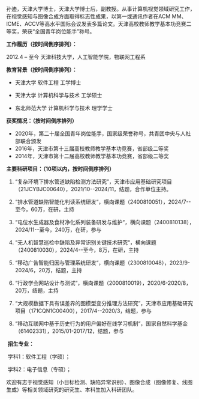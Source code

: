 ​        孙迪，天津大学博士，天津大学博士后，副教授。从事计算机视觉领域研究工作，在视觉感知与图像合成方面取得标志性成果，以第一或通讯作者在ACM MM、ICME、ACCV等高水平国际会议发表多篇论文。天津高校教师教学基本功竞赛二等奖，荣获“全国青年岗位能手”称号。

**工作履历（按时间倒序排列）：**

2012.4 – 至今 天津科技大学，人工智能学院，物联网工程系

**教育背景（按时间倒序排列）：**

- 天津大学  软件工程  工学博士

- 天津大学  计算机科学与技术  工学硕士

- 东北师范大学  计算机科学与技术  理学学士


**获奖情况：（按时间倒序排列）**

- 2020年，第二十届全国青年岗位能手，国家级荣誉称号，共青团中央与人社部联合颁发      
- 2016年，天津市第十三届高校教师教学基本功竞赛，省部级二等奖
- 2014年，天津市第十二届高校教师教学基本功竞赛，省部级二等奖

**主要科研项目：（10项以内，按时间倒序排列）**

1. “复杂环境下排水管道缺陷检测方法研究”，天津市应用基础研究项目（21JCYBJC00640），2021/10--2024/11，结题，合作单位主持。

2. “排水管道缺陷智能化判读系统研发“，横向课题（2400810051），2024/7--至今，60万，在研，主持

3.  “电位水生成器及食材净化系列装备研发与维护“，横向课题（2400810138），2024/11--至今，240万，在研，参与

4.  “无人机智慧巡检中缺陷及异常识别关键技术研究“，横向课题（2400810030），2024/4--至今，8万，在研，主持

5.  “移动广告智能归因与管理系统研发“，横向课题（2300810048），2023/9-2024/6，20万，结题，主持

6.  “行政学会网站设计与测试“，横向课题（2000810019），2020/6-2020/8，20万，结题，主持

7.   “大规模数据下具有误差界的图模型变分推理方法研究”，天津市应用基础研究项目（171CQN1C00400），2017/4--2020/3，结题，参与

8.  “移动互联网中基于历史行为的用户偏好在线学习机制“，国家自然科学基金（61402331），2015/01-2017/12，结题，参与


​        **招生专业：**

​        学科1：软件工程（学硕）；

​        学科2：电子信息（专硕）；

​        欢迎有志于视觉感知（小目标检测、缺陷异常识别）、图像合成（图像修复、线图生成）等相关领域研究的研究生、本科生加入科研团队。
